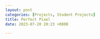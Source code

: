 ```yaml
---
layout: post
categories: [Projects, Student Projects]
title: Perfect Pixel
date: 2023-07-20 20:23 +0800

---
```

